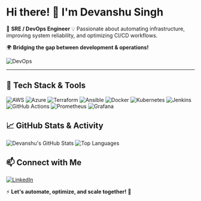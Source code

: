 # Hi there! 👋 I'm Devanshu Singh

🚀 **SRE / DevOps Engineer**
💡 Passionate about automating infrastructure, improving system reliability, and optimizing CI/CD workflows.

🌍 **Bridging the gap between development & operations!**

![DevOps](https://media.giphy.com/media/QNFhOolVeCzPQ2Mx85/giphy.gif)

---

## 🔧 Tech Stack & Tools

![AWS](https://img.shields.io/badge/AWS-232F3E?style=flat&logo=amazonaws&logoColor=white)
![Azure](https://img.shields.io/badge/Azure-0078D4?style=flat&logo=microsoftazure&logoColor=white)
![Terraform](https://img.shields.io/badge/Terraform-623CE4?style=flat&logo=terraform&logoColor=white)
![Ansible](https://img.shields.io/badge/Ansible-EE0000?style=flat&logo=ansible&logoColor=white)
![Docker](https://img.shields.io/badge/Docker-2496ED?style=flat&logo=docker&logoColor=white)
![Kubernetes](https://img.shields.io/badge/Kubernetes-326CE5?style=flat&logo=kubernetes&logoColor=white)
![Jenkins](https://img.shields.io/badge/Jenkins-D24939?style=flat&logo=jenkins&logoColor=white)
![GitHub Actions](https://img.shields.io/badge/GitHub_Actions-2088FF?style=flat&logo=github-actions&logoColor=white)
![Prometheus](https://img.shields.io/badge/Prometheus-E6522C?style=flat&logo=prometheus&logoColor=white)
![Grafana](https://img.shields.io/badge/Grafana-F46800?style=flat&logo=grafana&logoColor=white)

## 📈 GitHub Stats & Activity

![Devanshu's GitHub Stats](https://github-readme-stats.vercel.app/api?username=devanshu06&show_icons=true&theme=radical)
![Top Languages](https://github-readme-stats.vercel.app/api/top-langs/?username=devanshu06&layout=compact&theme=radical)

## 📫 Connect with Me

[![LinkedIn](https://img.shields.io/badge/LinkedIn-Devanshu_Singh-0077B5?style=flat&logo=linkedin&logoColor=white)](https://www.linkedin.com/in/devanshu-singh-582aa6193/)

⚡ **Let's automate, optimize, and scale together!** 🚀
